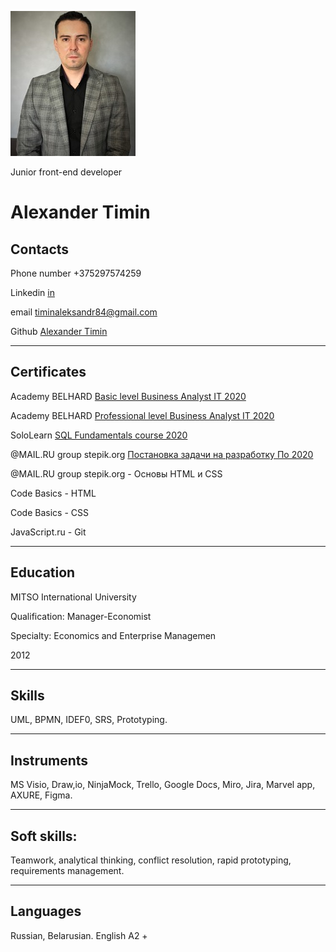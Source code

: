 ![photo](/images/cv_markdown.jpg)

                            
Junior front-end developer

Alexander Timin           
========================================================================

Contacts
------------------------------------------------------------------------

Phone number +375297574259

Linkedin [in](https://www.linkedin.com/feed/) 

email [timinaleksandr84@gmail.com](mailto:timinaleksandr84@gmail.com)

Github [Alexander Timin](https://github.com/AlexanderTimin)

------------------------------------------------------------------------

Certificates
------------------------------------------------------------------------
Academy BELHARD
[Basic level Business Analyst IT 2020](https://drive.google.com/file/d/1njBOQsXTyuUVO5oQiPHv_4QYnMr0Da_M/view?usp=sharing)

Academy BELHARD
[Professional level Business Analyst IT 2020](https://drive.google.com/file/d/1H_YJAX1meXuYKgdFNOrAkuTUChga_lHh/view?usp=sharing)

SoloLearn
[SQL Fundamentals course 2020](https://www.sololearn.com/Certificate/1060-17886401/pdf/)

@MAIL.RU group stepik.org
[Постановка задачи на разработку По 2020](https://stepik.org/cert/370011)

@MAIL.RU group stepik.org - Основы HTML и CSS

Code Basics - HTML

Code Basics - CSS

JavaScript.ru - Git

------------------------------------------------------------------------
Education
------------------------------------------------------------------------
MITSO International University 

Qualification: Manager-Economist

Specialty: Economics and Enterprise Managemen

2012

------------------------------------------------------------------------

Skills
------------------------------------------------------------------------
UML, BPMN, IDEF0, SRS, Prototyping.

------------------------------------------------------------------------

Instruments
------------------------------------------------------------------------
MS Visio, Draw,io, NinjaMock, Trello, Google Docs, Miro, Jira, Marvel app, AXURE, Figma.

------------------------------------------------------------------------

Soft skills:
------------------------------------------------------------------------
Teamwork, analytical thinking, conflict resolution, rapid prototyping, requirements management.

------------------------------------------------------------------------

Languages
------------------------------------------------------------------------
Russian, Belarusian.
English A2 +


